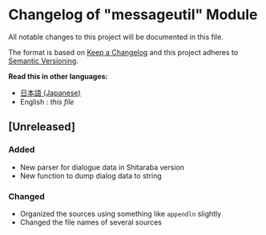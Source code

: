 # Changelog of "messageutil" Module

All notable changes to this project will be documented in this file.

The format is based on [Keep a Changelog](http://keepachangelog.com/en/1.0.0/)
and this project adheres to [Semantic Versioning](http://semver.org/spec/v2.0.0.html).


**Read this in other languages:**
- [日本語 (Japanese)](CHANGELOG.md)
- English : *this file*


## [Unreleased]

### Added
- New parser for dialogue data in Shitaraba version
- New function to dump dialog data to string

### Changed
- Organized the sources using something like `appendln` slightly
- Changed the file names of several sources


<!--
### Added
for new features.
### Changed
for changes in existing functionality.
### Deprecated
for soon-to-be removed features.
### Removed
for now removed features.
### Fixed
for any bug fixes.
### Security
in case of vulnerabilities.
-->